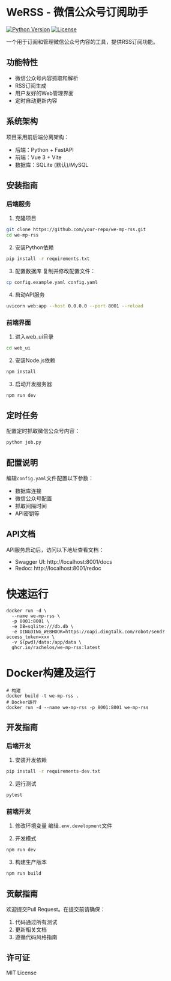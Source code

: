# WeRSS - 微信公众号订阅助手

[![Python Version](https://img.shields.io/badge/python-3.8+-blue.svg)]()
[![License](https://img.shields.io/badge/license-MIT-green.svg)]()

一个用于订阅和管理微信公众号内容的工具，提供RSS订阅功能。

## 功能特性

- 微信公众号内容抓取和解析
- RSS订阅生成
- 用户友好的Web管理界面
- 定时自动更新内容

## 系统架构

项目采用前后端分离架构：
- 后端：Python + FastAPI
- 前端：Vue 3 + Vite
- 数据库：SQLite (默认)/MySQL

## 安装指南

### 后端服务

1. 克隆项目
```bash
git clone https://github.com/your-repo/we-mp-rss.git
cd we-mp-rss
```

2. 安装Python依赖
```bash
pip install -r requirements.txt
```

3. 配置数据库
复制并修改配置文件：
```bash
cp config.example.yaml config.yaml
```

4. 启动API服务
```bash
uvicorn web:app --host 0.0.0.0 --port 8001 --reload
```

### 前端界面

1. 进入web_ui目录
```bash
cd web_ui
```

2. 安装Node.js依赖
```bash
npm install
```

3. 启动开发服务器
```bash
npm run dev
```

## 定时任务

配置定时抓取微信公众号内容：
```bash
python job.py
```

## 配置说明

编辑`config.yaml`文件配置以下参数：
- 数据库连接
- 微信公众号配置
- 抓取间隔时间
- API密钥等

## API文档

API服务启动后，访问以下地址查看文档：
- Swagger UI: http://localhost:8001/docs
- Redoc: http://localhost:8001/redoc

# 快速运行
```
docker run -d \
  --name we-mp-rss \
  -p 8001:8001 \
  -e DB=sqlite:///db.db \
  -e DINGDING_WEBHOOK=https://oapi.dingtalk.com/robot/send?access_token=xxx \
  -v $(pwd)/data:/app/data \
  ghcr.io/rachelos/we-mp-rss:latest
```

# Docker构建及运行
```
# 构建
docker build -t we-mp-rss .
# Docker运行
docker run -d --name we-mp-rss -p 8001:8001 we-mp-rss
```

## 开发指南

### 后端开发
1. 安装开发依赖
```bash
pip install -r requirements-dev.txt
```

2. 运行测试
```bash
pytest
```

### 前端开发
1. 修改环境变量
编辑`.env.development`文件

2. 开发模式
```bash
npm run dev
```

3. 构建生产版本
```bash
npm run build
```




## 贡献指南

欢迎提交Pull Request。在提交前请确保：
1. 代码通过所有测试
2. 更新相关文档
3. 遵循代码风格指南

## 许可证

MIT License